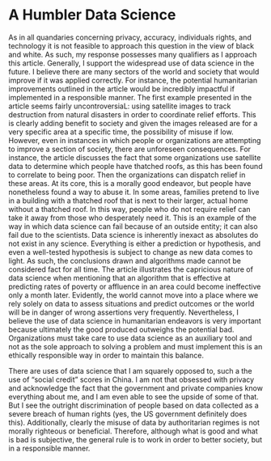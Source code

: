 # A Humbler Data Science

As in all quandaries concerning privacy, accuracy, individuals rights, and technology it is not feasible to approach this question in the view of black and white. As such, my response possesses many qualifiers as I approach this article. Generally, I support the widespread use of data science in the future. I believe there are many sectors of the world and society that would improve if it was applied correctly. For instance, the potential humanitarian improvements outlined in the article would be incredibly impactful if implemented in a responsible manner. The first example presented in the article seems fairly uncontroversiaL: using satellite images to track destruction from natural disasters in order to coordinate relief efforts. This is clearly adding benefit to society and given the images released are for a very specific area at a specific time, the possibility of misuse if low. However, even in instances in which people or organizations are attempting to improve a section of society, there are unforeseen consequences. For instance, the article discusses the fact that some organizations use satellite data to determine which people have thatched roofs, as this has been found to correlate to being poor. Then the organizations can dispatch relief in these areas. At its core, this is a morally good endeavor, but people have nonetheless found a way to abuse it. In some areas, families pretend to live in a building with a thatched roof that is next to their larger, actual home without a thatched roof. In this way, people who do not require relief can take it away from those who desperately need it. This is an example of the way in which data science can fail because of an outside entity; it can also fail due to the scientists. Data science is inherently inexact as absolutes do not exist in any science. Everything is either a prediction or hypothesis, and even a well-tested hypothesis is subject to change as new data comes to light. As such, the conclusions drawn and algorithms made cannot be considered fact for all time. The article illustrates the capricious nature of data science when mentioning that an algorithm that is effective at predicting rates of poverty or affluence in an area could become ineffective only a month later. Evidently, the world cannot move into a place where we rely solely on data to assess situations and predict outcomes or the world will be in danger of wrong assertions very frequently. Nevertheless, I believe the use of data science in humanitarian endeavors is very important because ultimately the good produced outweighs the potential bad. Organizations must take care to use data science as an auxiliary tool and not as the sole approach to solving a problem and must implement this is an ethically responsible way in order to maintain this balance.

There are uses of data science that I am squarely opposed to, such a the use of “social credit” scores in China. I am not that obsessed with privacy and acknowledge the fact that the government and private companies know everything about me, and I am even able to see the upside of some of that. But I see the outright discrimination of people based on data collected as a severe breach of human rights (yes, the US government definitely does this). Additionally, clearly the misuse of data by authoritarian regimes is not morally righteous or beneficial. Therefore, although what is good and what is bad is subjective, the general rule is to work in order to better society, but in a responsible manner.
